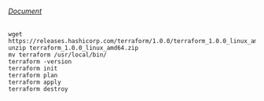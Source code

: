 ###### [Document](https://www.terraform.io/downloads.html)
```
wget https://releases.hashicorp.com/terraform/1.0.0/terraform_1.0.0_linux_amd64.zip
unzip terraform_1.0.0_linux_amd64.zip
mv terraform /usr/local/bin/
terraform -version
terraform init
terraform plan
terraform apply
terraform destroy
```

